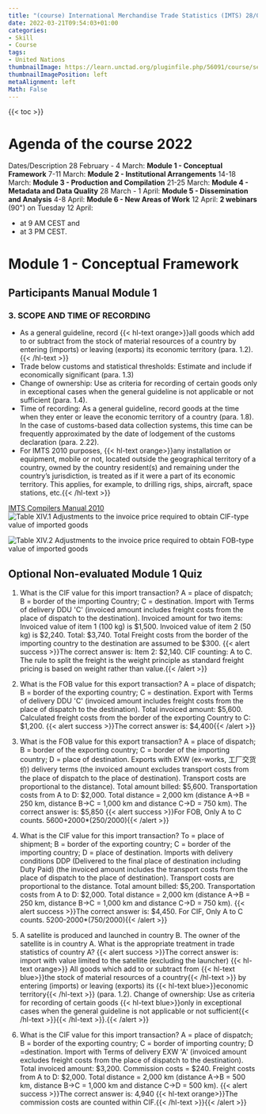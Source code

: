```yaml
---
title: "(course) International Merchandise Trade Statistics (IMTS) 28/02/2022"
date: 2022-03-21T09:54:03+01:00
categories:
- Skill
- Course
tags:
- United Nations
thumbnailImage: https://learn.unctad.org/pluginfile.php/56091/course/section/1852/IMTS.logo.cours.2022.v1.light.png
thumbnailImagePosition: left
metaAlignment: left
Math: False
---
```


<!--more-->
{{< toc >}}

# Agenda of the course 2022
Dates/Description
28 February - 4 March: **Module 1 - Conceptual Framework**
7-11 March:	**Module 2 - Institutional Arrangements**
14-18 March:	**Module 3 - Production and Compilation**
21-25 March:	**Module 4 - Metadata and Data Quality**
28 March - 1 April:	**Module 5 - Dissemination and Analysis**
4-8 April:	**Module 6 - New Areas of Work**
12 April:	**2 webinars** (90") on Tuesday 12 April:
* at 9 AM CEST and
* at 3 PM CEST.
# Module 1 - Conceptual Framework
## Participants Manual Module 1
### 3. SCOPE AND TIME OF RECORDING
* As a general guideline, record {{< hl-text orange>}}all goods which add to or subtract from the stock of material resources of a country by entering (imports) or leaving (exports) its economic territory (para. 1.2). {{< /hl-text >}}
* Trade below customs and statistical thresholds: Estimate and include if economically significant (para. 1.3)
* Change of ownership: Use as criteria for recording of certain goods only in exceptional cases when the general guideline is not applicable or not sufficient (para. 1.4).
* Time of recording: As a general guideline, record goods at the time when they enter or leave the economic territory of a country (para. 1.8). In the case of customs-based data collection systems, this time can be frequently approximated by the date of lodgement of the customs declaration (para. 2.22).
* For IMTS 2010 purposes, {{< hl-text orange>}}any installation or equipment, mobile or not, located outside the geographical territory of a country, owned by the country resident(s) and remaining under the country’s jurisdiction, is treated as if it were a part of its economic territory. This applies, for example, to drilling rigs, ships, aircraft, space stations, etc.{{< /hl-text >}}

[IMTS Compilers Manual 2010](https://unstats.un.org/unsd/trade/EG-IMTS/IMTS2010-CM%20-%20white%20cover%20version.pdf)
![Table XIV.1  Adjustments to the invoice price required to obtain CIF-type value of imported goods](https://user-images.githubusercontent.com/65668613/159291439-acab8ec9-db1e-4b54-9318-8801ece49b69.png)

![Table XIV.2 Adjustments to the invoice price required to obtain FOB-type value of imported goods ](https://user-images.githubusercontent.com/65668613/159292373-19d41f86-e504-43c5-bf6b-f0c674fea326.png)

## Optional Non-evaluated Module 1 Quiz
1. What is the CIF value for this import transaction? A = place of dispatch; B = border of the importing Country; C = destination. Import with Terms of delivery DDU 'C' (invoiced amount includes freight costs from the place of dispatch to the destination). Invoiced amount for two items: Invoiced value of item 1 (100 kg) is $1,500. Invoiced value of item 2 (50 kg) is $2,240. Total: $3,740. Total Freight costs from the border of the importing country to the destination are assumed to be $300.
{{< alert success >}}The correct answer is: Item 2: $2,140. CIF counting: A to C. The rule to split the freight is the weight principle as standard freight pricing is based on weight rather than value.{{< /alert >}}


2. What is the FOB value for this export transaction? A = place of dispatch; B = border of the exporting country; C = destination. Export with Terms of delivery DDU 'C' (invoiced amount includes freight costs from the place of dispatch to the destination). Total invoiced amount: $5,600. Calculated freight costs from the border of the exporting Country to C: $1,200.
{{< alert success >}}The correct answer is: $4,400{{< /alert >}}

3. What is the FOB value for this export transaction? A = place of dispatch; B = border of the exporting country; C = border of the importing country; D = place of destination. Exports with EXW (ex-works, 工厂交货价) delivery terms (the invoiced amount excludes transport costs from the place of dispatch to the place of destination). Transport costs are proportional to the distance). Total amount billed: $5,600. Transportation costs from A to D: $2,000. Total distance = 2,000 km (distance A->B = 250 km, distance B->C = 1,000 km and distance C->D = 750 km).
The correct answer is: $5,850
{{< alert success >}}For FOB, Only A to C counts. 5600+2000*(250/2000){{< /alert >}}

5. What is the CIF value for this import transaction? To = place of shipment; B = border of the exporting country; C = border of the importing country; D = place of destination. Imports with delivery conditions DDP (Delivered to the final place of destination including Duty Paid) (the invoiced amount includes the transport costs from the place of dispatch to the place of destination). Transport costs are proportional to the distance. Total amount billed: $5,200. Transportation costs from A to D: $2,000. Total distance = 2,000 km (distance A->B = 250 km, distance B->C = 1,000 km and distance C->D = 750 km).
{{< alert success >}}The correct answer is: $4,450. For CIF, Only A to C counts. 5200-2000*(750/2000){{< /alert >}}

6. A satellite is produced and launched in country B. The owner of the satellite is in country A. What is the appropriate treatment in trade statistics of country A?
{{< alert success >}}The correct answer is: import with value limited to the satellite (excluding the launcher)
{{< hl-text orange>}} All goods which add to or subtract from {{< hl-text blue>}}the stock of material resources of a country{{< /hl-text >}} by entering (imports) or leaving (exports) its {{< hl-text blue>}}economic territory{{< /hl-text >}} (para. 1.2). Change of ownership: Use as criteria for recording of certain goods {{< hl-text blue>}}only in exceptional cases when the general guideline is not applicable or not sufficient{{< /hl-text >}}{{< /hl-text >}}.{{< /alert >}}

7. What is the CIF value for this import transaction? A = place of dispatch; B = border of the exporting country; C = border of importing country; D =destination. Import with Terms of delivery EXW 'A' (invoiced amount excludes freight costs from the place of dispatch to the destination). Total invoiced amount: $3,200. Commission costs = $240. Freight costs from A to D: $2,000. Total distance = 2,000 km (distance A->B = 500 km, distance B->C = 1,000 km and distance C->D = 500 km).
{{< alert success >}}The correct answer is: 4,940 {{< hl-text orange>}}The commission costs are counted within CIF.{{< /hl-text >}}{{< /alert >}}

